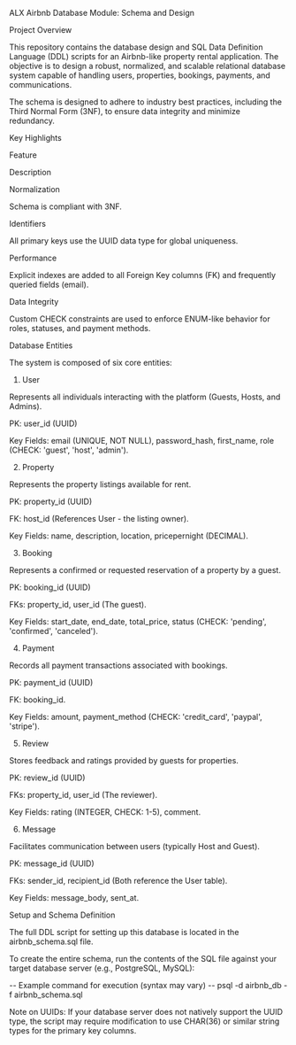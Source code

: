 ALX Airbnb Database Module: Schema and Design

Project Overview

This repository contains the database design and SQL Data Definition Language (DDL) scripts for an Airbnb-like property rental application. The objective is to design a robust, normalized, and scalable relational database system capable of handling users, properties, bookings, payments, and communications.

The schema is designed to adhere to industry best practices, including the Third Normal Form (3NF), to ensure data integrity and minimize redundancy.

Key Highlights

Feature

Description

Normalization

Schema is compliant with 3NF.

Identifiers

All primary keys use the UUID data type for global uniqueness.

Performance

Explicit indexes are added to all Foreign Key columns (FK) and frequently queried fields (email).

Data Integrity

Custom CHECK constraints are used to enforce ENUM-like behavior for roles, statuses, and payment methods.

Database Entities

The system is composed of six core entities:

1. User

Represents all individuals interacting with the platform (Guests, Hosts, and Admins).

PK: user_id (UUID)

Key Fields: email (UNIQUE, NOT NULL), password_hash, first_name, role (CHECK: 'guest', 'host', 'admin').

2. Property

Represents the property listings available for rent.

PK: property_id (UUID)

FK: host_id (References User - the listing owner).

Key Fields: name, description, location, pricepernight (DECIMAL).

3. Booking

Represents a confirmed or requested reservation of a property by a guest.

PK: booking_id (UUID)

FKs: property_id, user_id (The guest).

Key Fields: start_date, end_date, total_price, status (CHECK: 'pending', 'confirmed', 'canceled').

4. Payment

Records all payment transactions associated with bookings.

PK: payment_id (UUID)

FK: booking_id.

Key Fields: amount, payment_method (CHECK: 'credit_card', 'paypal', 'stripe').

5. Review

Stores feedback and ratings provided by guests for properties.

PK: review_id (UUID)

FKs: property_id, user_id (The reviewer).

Key Fields: rating (INTEGER, CHECK: 1-5), comment.

6. Message

Facilitates communication between users (typically Host and Guest).

PK: message_id (UUID)

FKs: sender_id, recipient_id (Both reference the User table).

Key Fields: message_body, sent_at.

Setup and Schema Definition

The full DDL script for setting up this database is located in the airbnb_schema.sql file.

To create the entire schema, run the contents of the SQL file against your target database server (e.g., PostgreSQL, MySQL):

-- Example command for execution (syntax may vary)
-- psql -d airbnb_db -f airbnb_schema.sql 


Note on UUIDs: If your database server does not natively support the UUID type, the script may require modification to use CHAR(36) or similar string types for the primary key columns.
